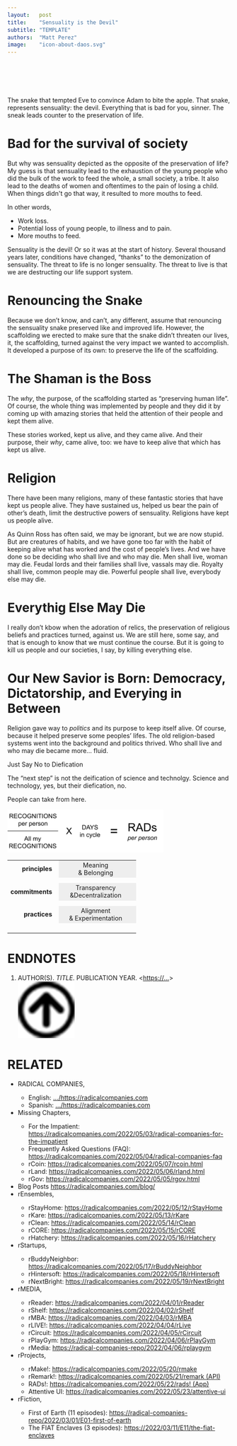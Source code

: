 ```yaml
---
layout:   post
title:    "Sensuality is the Devil"
subtitle: "TEMPLATE"
authors:  "Matt Perez"
image:    "icon-about-daos.svg"
---
```


<div style="display:none;">
 <p>The snake that tempted Eve to convince Adam to bite the apple. That snake, represents sensuality: the devil. Everything that is bad for you, sinner. The sneak leads counter to the preservation of life.</p>
</div>

<h1>&nbsp;</h1>
 <p>The snake that tempted Eve to convince Adam to bite the apple. That snake, represents sensuality: the devil. Everything that is bad for you, sinner. The sneak leads counter to the preservation of life.</p>

<h1>Bad for the survival of society</h1>
 <p>But why was sensuality depicted as the opposite of the preservation of life? My guess is that sensuality lead to the exhaustion of the young people who did the bulk of the work to feed the whole, a small society, a tribe. It also lead to the deaths of women and oftentimes to the pain of losing a child. When things didn't go that way, it resulted to more mouths to feed.</li>
 <p>In other words,</p>
  <ul>
   <li>Work loss.</li>
   <li>Potential loss of young people, to illness and to pain.</li>
   <li>More mouths to feed.</li>
  </ul>
 <p>Sensuality is the devil! Or so it was at the start of history. Several thousand years later, conditions have changed, &ldquo;thanks&rdquo; to the demonization of sensuality. The threat to life is no longer sensuality. The threat to live is that we are destructing our life support system.</p>

<h1>Renouncing the Snake</h1>
 <p>Because we don&rsquo;t know, and can&rsquo;t, any different, assume that renouncing the sensuality snake preserved like and improved life. However, the scaffolding we erected to make sure that the snake didn&rsquo;t threaten our lives, it, the scaffolding, turned against the very impact we wanted to accomplish. It developed a purpose of its own: to preserve the life of the scaffolding.</p>

<h1>The Shaman is the Boss</h1>
 <p>The <em>why</em>, the purpose, of the scaffolding started as &ldquo;preserving human life&rdquo;. Of course, the whole thing was implemented by people and they did it by coming up with amazing stories that held the attention of their people and kept them alive.</p>
 <p>These stories worked, kept us alive, and they came alive. And their purpose, their <em>why</em>, came alive, too: we have to keep alive that which has kept us alive.</p>

<h1>Religion</h1> 
 <p>There have been many religions, many of these fantastic stories that have kept us people alive. They have sustained us, helped us bear the pain of other&rsquo;s death, limit the destructive powers of sensuality. Religions have kept us people alive.</p>
 <p>As Quinn Ross has often said, we may be ignorant, but we are now stupid. But are creatures of habits, and we have gone too far with the habit of keeping alive what has worked and the cost of people&rsquo;s lives. And we have done so be deciding who shall live and who may die. Men shall live, woman may die. Feudal lords and their families shall live, vassals may die. Royalty shall live, common people may die. Powerful people shall live, everybody else may die.</p>

<h1>Everythig Else May Die</h1>
 <p>I really don&rsquo;t kbow when the adoration of relics, the preservation of religious beliefs and practices turned, against us. We are still here, some say, and that is enough to know that we must continue the course. But it is going to kill us people and our societies, I say, by killing everything else.</p>

<h1>Our New Savior is Born: Democracy, Dictatorship, and Everying in Between</h1>
 <p>Religion gave way to <em>politics</em> and its purpose to keep itself alive. Of course, because it helped preserve some peoples&rsquo; lifes. The old religion-based systems went into the background and politics thrived. Who shall live and who may die became more&hellip; fluid.</p>

 <p>Just Say No to Diefication</p>
 <p>The &ldquo;next step&rdquo; is not the deification of science and technolgy. Science and technology, yes, but their diefication, no.</p>
 <p>People can take from here.</p>

<div class="_center">
 <img
  src="/assets/img/pings-to-rads-equation.svg"
  width="70%"
  alt="">
 </div>

<table align="center">
 <tr>
  <td valign="middle" style="text-align:right; font-weight:bold; ">principles&nbsp;&nbsp;</td>
  <td style="text-align:center; padding-left:0; width:1.75in; background-color:#EEEEEE; ">Meaning<br>& Belonging</td>
 </tr>
 <tr>
  <td style="height: 7px;"></td>
 </tr>
 <tr>
  <td valign="middle" style="text-align:right; font-weight:bold; ">commitments&nbsp;&nbsp;</td>
  <td style="text-align:center; padding-left:0; width:1.75in;background-color:#EEEEEE; ">Transparency<br>&Decentralization</td>
 </tr>
 <tr>
  <td style="height: 7px;"></td>
 </tr>
 <tr>
  <td valign="middle" style="text-align:right; font-weight:bold; ">practices&nbsp;&nbsp;</td>
  <td style="text-align:center; padding-left:0; width:1.75in; background-color:#EEEEEE; ">Alignment<br>& Experimentation</td>
 </tr>
 <tr>
  <td class="_spacer_">&nbsp;</td>
 </tr>
</table>

<h1 class="_section">ENDNOTES</h1>
 <ol>
  <li id="en01">
   <p class="_list-item">
    AUTHOR(S).
    <em>TITLE.</em>
    PUBLICATION YEAR.
    <<a href="https://…" target="_blank">https://…</a>>
    <a class="_uparrow" href="#bm01"><img src="/assets/img/arrow-up-icon.png"></a>
   </p>
  </li>
 </ol>

<h1 class="_section">RELATED</h1>
 <ul>
  <li>RADICAL COMPANIES,</li>
   <ul>
    <li><a>English</a>: <a href="https://radicalcompanies.com" target="_blank">&hellip;/https://radicalcompanies.com</a></li>
    <li><a>Spanish</a>: <a href="https://radicalcompanies.com" target="_blank">&hellip;/https://radicalcompanies.com</a></li>
   </ul>
  <li>Missing Chapters,</li>
   <ul>
    <li>For the Impatient: <a href="https://radicalcompanies.com/2022/05/03/radical-companies-for-the-impatient" target="_blank">https://radicalcompanies.com/2022/05/03/radical-companies-for-the-impatient</a></li>
    <li>Frequently Asked Questions (FAQ): <a href="https://radicalcompanies.com/2022/05/04/radical-companies-faq" target="_blank">https://radicalcompanies.com/2022/05/04/radical-companies-faq</a></li>
    <li>rCoin: <a href="https://radicalcompanies.com/2022/05/07/rcoin.html" target="_blank">https://radicalcompanies.com/2022/05/07/rcoin.html</a></li>
    <li>rLand: <a href="https://radicalcompanies.com/2022/05/06/rland.html" target="_blank">https://radicalcompanies.com/2022/05/06/rland.html</a></li>
    <li>rGov: <a href="https://radicalcompanies.com/2022/05/05/rgov.html" target="_blank">https://radicalcompanies.com/2022/05/05/rgov.html</a></li>
   </ul>
   <li>Blog Posts <a href="https://radicalcompanies.com/blog/" target="_blank">https://radicalcompanies.com/blog/</a></li>
   <li>rEnsembles,</li>
    <ul>
     <li> rStayHome: <a href="https://radicalcompanies.com/2022/05/12/rStayHome" target="_blank">https://radicalcompanies.com/2022/05/12/rStayHome</a></li>
     <li>     rKare: <a href="https://radicalcompanies.com/2022/05/13/rKare" target="_blank">https://radicalcompanies.com/2022/05/13/rKare</a></li>
     <li>    rClean: <a href="https://radicalcompanies.com/2022/05/14/rClean" target="_blank">https://radicalcompanies.com/2022/05/14/rClean</a></li>
     <li>     rCORE: <a href="https://radicalcompanies.com/2022/05/15/rCORE" target="_blank">https://radicalcompanies.com/2022/05/15/rCORE</a></li>
     <li>rHatchery: <a href="https://radicalcompanies.com/2022/05/16/rHatchery" target="_blank">https://radicalcompanies.com/2022/05/16/rHatchery</a></li>
    </ul>
   <li>rStartups,</li>
    <ul>
     <li>rBuddyNeighbor: <a href="https://radicalcompanies.com/2022/05/17/rBuddyNeighbor" target="_blank">https://radicalcompanies.com/2022/05/17/rBuddyNeighbor</a></li>
     <li>   rHintersoft: <a href="https://radicalcompanies.com/2022/05/18/rHintersoft" target="_blank">https://radicalcompanies.com/2022/05/18/rHintersoft</a></li> 
     <li>   rNextBright: <a href="https://radicalcompanies.com/2022/05/19/rNextBright" target="_blank">https://radicalcompanies.com/2022/05/19/rNextBright</a></li>
    </ul>
   <li>rMEDIA,</li>
    <ul>
     <li> rReader: <a href="https://radicalcompanies.com/2022/04/01/rReader" target="_blank">https://radicalcompanies.com/2022/04/01/rReader</a></li>
     <li>  rShelf: <a href="https://radicalcompanies.com/2022/04/02/rShelf" target="_blank">https://radicalcompanies.com/2022/04/02/rShelf</a></li>
     <li>    rMBA: <a href="https://radicalcompanies.com/2022/04/03/rMBA" target="_blank">https://radicalcompanies.com/2022/04/03/rMBA</a></li>
     <li>  rLIVE!: <a href="https://radicalcompanies.com/2022/04/04/rLive" target="_blank">https://radicalcompanies.com/2022/04/04/rLive</a></li>
     <li>rCircuit: <a href="https://radicalcompanies.com/2022/04/05/rCircuit" target="_blank">https://radicalcompanies.com/2022/04/05/rCircuit</a></li>
     <li>rPlayGym: <a href="https://radicalcompanies.com/2022/04/06/rPlayGym" target="_blank">https://radicalcompanies.com/2022/04/06/rPlayGym</a></li>
     <li>  rMedia: <a href="https://radical-companies-repo/2022/04/06/rplaygym" target="_blank">https://radical-companies-repo/2022/04/06/rplaygym</a></li>
    </ul>
   <li>rProjects,</li>
    <ul>
     <li>      rMake!: <a href="https://radicalcompanies.com/2022/05/20/rmake" target="_blank">https://radicalcompanies.com/2022/05/20/rmake</a></li>
     <li>    rRemark!: <a href="https://radicalcompanies.com/2022/05/21/remark" target="_blank">https://radicalcompanies.com/2022/05/21/remark (API)</a></li>
     <li>       RADs!: <a href="https://radicalcompanies.com/2022/05/22/rads!" target="_blank">https://radicalcompanies.com/2022/05/22/rads! (App)</a></li>
     <li>Attentive UI: <a href="https://radicalcompanies.com/2022/05/23/attentive-ui" target="_blank">https://radicalcompanies.com/2022/05/23/attentive-ui</a></li>
    </ul>
   <li>rFiction,</li>
    <ul>
     <li>  First of Earth (11 episodes): <a href="https://radical-companies-repo/2022/03/01/E01-first-of-earth" target="_blank">https://radical-companies-repo/2022/03/01/E01-first-of-earth</a></li>
     <li>The FIAT Enclaves (3 episodes): <a href="https://2022/03/11/E11/the-fiat-enclaves" target="_blank">https://2022/03/11/E11/the-fiat-enclaves</a></li>
    </ul>
